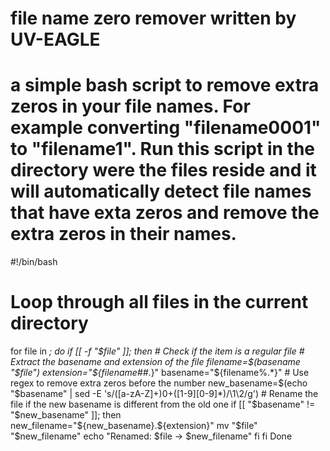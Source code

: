 # file name zero remover written by UV-EAGLE
# a simple bash script to remove extra zeros in your file names. For example converting "filename0001" to "filename1". Run this script in the directory were the files reside and it will automatically detect file names that have exta zeros and remove the extra zeros in their names. 

#!/bin/bash
# Loop through all files in the current directory
for file in *; do
    if [[ -f "$file" ]]; then  # Check if the item is a regular file
        # Extract the basename and extension of the file
        filename=$(basename "$file")
        extension="${filename##*.}"
        basename="${filename%.*}"
        # Use regex to remove extra zeros before the number
        new_basename=$(echo "$basename" | sed -E 's/([a-zA-Z]+)0+([1-9][0-9]*)/\1\2/g')
        # Rename the file if the new basename is different from the old one
        if [[ "$basename" != "$new_basename" ]]; then
            new_filename="${new_basename}.${extension}"
            mv "$file" "$new_filename"
            echo "Renamed: $file -> $new_filename"
        fi
    fi
Done


